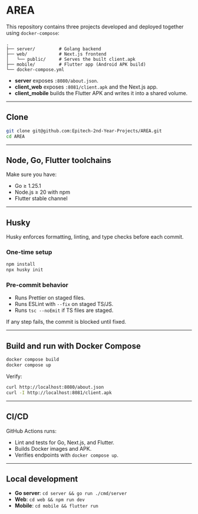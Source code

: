 # AREA

This repository contains three projects developed and deployed together using `docker-compose`:

```
.
├── server/         # Golang backend
├── web/            # Next.js frontend
│   └── public/     # Serves the built client.apk
├── mobile/         # Flutter app (Android APK build)
└── docker-compose.yml
```

- **server** exposes `:8080/about.json`.
- **client_web** exposes `:8081/client.apk` and the Next.js app.
- **client_mobile** builds the Flutter APK and writes it into a shared volume.

---

## Clone

```bash
git clone git@github.com:Epitech-2nd-Year-Projects/AREA.git
cd AREA
```

---

## Node, Go, Flutter toolchains

Make sure you have:

- Go ≥ 1.25.1
- Node.js ≥ 20 with npm
- Flutter stable channel

---

## Husky

Husky enforces formatting, linting, and type checks before each commit.

### One-time setup

```bash
npm install
npx husky init
```

### Pre-commit behavior

- Runs Prettier on staged files.
- Runs ESLint with `--fix` on staged TS/JS.
- Runs `tsc --noEmit` if TS files are staged.

If any step fails, the commit is blocked until fixed.

---

## Build and run with Docker Compose

```bash
docker compose build
docker compose up
```

Verify:

```bash
curl http://localhost:8080/about.json
curl -I http://localhost:8081/client.apk
```

---

## CI/CD

GitHub Actions runs:

- Lint and tests for Go, Next.js, and Flutter.
- Builds Docker images and APK.
- Verifies endpoints with `docker compose up`.

---

## Local development

- **Go server**: `cd server && go run ./cmd/server`
- **Web**: `cd web && npm run dev`
- **Mobile**: `cd mobile && flutter run`
